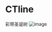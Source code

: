 # CTline
彩带圣诞树
![image](https://github.com/love99you/CTline/assets/118249630/c7a6e56f-0c02-4e95-b2e0-b8e8f44c77fc)
